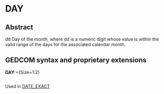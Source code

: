 ﻿<!-- licence GPL V2, cf https://github.com/TitiFix/geneweb -->
# DAY
## Abstract
dd
Day of the month, where dd is a numeric digit whose value is within the valid range of the days for the
associated calendar month.


## GEDCOM syntax and proprietary extensions

**DAY**:={Size=1:2}
<pre>
</pre>
Used in <a href=Ged.DATE_EXACT.md>DATE_EXACT</a><br />

